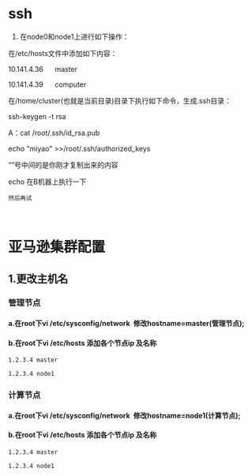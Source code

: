 # ssh
1. 在node0和node1上进行如下操作：

在/etc/hosts文件中添加如下内容：

10.141.4.36      master

10.141.4.39      computer

在/home/cluster(也就是当前目录)目录下执行如下命令，生成.ssh目录：

ssh-keygen -t rsa

A：cat /root/.ssh/id_rsa.pub

echo "miyao" >>/root/.ssh/authorized_keys

  “”号中间的是你刚才复制出来的内容
  
   echo 在B机器上执行一下
   
    然后再试
    
# 亚马逊集群配置

## 1.更改主机名

### 管理节点

#### a.在root下vi /etc/sysconfig/network  修改hostname=master(管理节点);

#### b.在root下vi /etc/hosts 添加各个节点ip 及名称

    1.2.3.4 master

    1.2.3.4 node1

### 计算节点

#### a.在root下vi /etc/sysconfig/network  修改hostname=node1(计算节点);

#### b.在root下vi /etc/hosts 添加各个节点ip 及名称

    1.2.3.4 master

    1.2.3.4 node1
